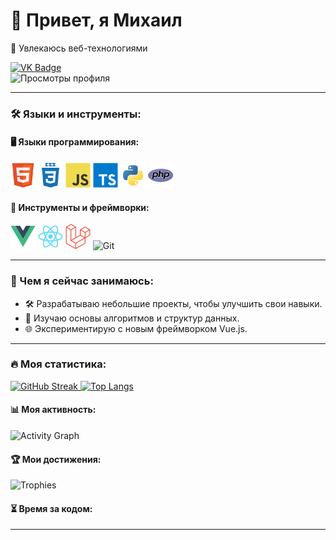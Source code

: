 <div id="header" align="left">
  <h1>👋 Привет, я Михаил</h1>
  <p>👀 Увлекаюсь веб-технологиями</p>
  <div id="badges">
    <a href="https://vk.com/mikhailfrolov1">
      <img src="https://img.shields.io/badge/VK-blue?style=for-the-badge&logo=vk&logoColor=white" alt="VK Badge"/>
    </a>
  </div>
  <img src="https://komarev.com/ghpvc/?username=KaRToSHoW&style=flat-square&color=blue" alt="Просмотры профиля"/>
</div>

---

### :hammer_and_wrench: Языки и инструменты:

#### 🖥️ Языки программирования:
<div>
  <img src="https://github.com/devicons/devicon/blob/master/icons/html5/html5-original.svg" title="HTML5" alt="HTML" width="40" height="40"/>
  <img src="https://github.com/devicons/devicon/blob/master/icons/css3/css3-plain-wordmark.svg" title="CSS3" alt="CSS" width="40" height="40"/>
  <img src="https://github.com/devicons/devicon/blob/master/icons/javascript/javascript-original.svg" title="JavaScript" alt="JavaScript" width="40" height="40"/>
  <img src="https://github.com/devicons/devicon/blob/master/icons/typescript/typescript-original.svg" title="TypeScript" alt="TypeScript" width="40" height="40"/>
  <img src="https://github.com/devicons/devicon/blob/master/icons/python/python-original.svg" title="Python" alt="Python" width="40" height="40"/>
  <img src="https://github.com/devicons/devicon/blob/master/icons/php/php-original.svg" title="PHP" alt="PHP" width="40" height="40"/>
</div>

#### 🔧 Инструменты и фреймворки:
<div>
  <img src="https://github.com/devicons/devicon/blob/master/icons/vuejs/vuejs-original.svg" title="Vue.js" alt="Vue.js" width="40" height="40"/>
  <img src="https://github.com/devicons/devicon/blob/master/icons/react/react-original.svg" title="React" alt="React" width="40" height="40"/>
  <img src="https://github.com/devicons/devicon/blob/master/icons/laravel/laravel-original.svg" title="Laravel" alt="Laravel" width="40" height="40"/>
  <img src="https://raw.githubusercontent.com/danielcranney/readme-generator/main/public/icons/skills/git-colored.svg" title="Git" alt="Git" width="40" height="40"/>
</div>

---


### :rocket: Чем я сейчас занимаюсь:
- 🛠 Разрабатываю небольшие проекты, чтобы улучшить свои навыки.
- 📘 Изучаю основы алгоритмов и структур данных.
- 🌐 Экспериментирую с новым фреймворком Vue.js.

---

### :fire: Моя статистика:
<div>
  <a href="https://git.io/streak-stats">
    <img src="https://github-readme-streak-stats.herokuapp.com?user=KaRToSHoW&theme=dark" alt="GitHub Streak"/>
  </a>
  <a href="https://github.com/anuraghazra/github-readme-stats">
    <img src="https://github-readme-stats.vercel.app/api/top-langs/?username=KaRToSHoW&layout=compact&theme=vision-friendly-dark" alt="Top Langs"/>
  </a>
</div>

#### 📊 Моя активность:
<div>
  <img src="https://github-readme-activity-graph.cyclic.app/graph?username=KaRToSHoW&theme=react-dark&area=true&hide_border=true" alt="Activity Graph"/>
</div>

#### 🏆 Мои достижения:
<div>
  <img src="https://github-profile-trophy.vercel.app/?username=KaRToSHoW&theme=onedark&no-frame=true&column=4" alt="Trophies"/>
</div>

#### ⏳ Время за кодом:
<!-- <div> -->
<!--   <img src="https://github-readme-stats.vercel.app/api/wakatime?username=KaRToSHoW&layout=compact&theme=vision-friendly-dark" alt="Wakatime Stats"/> -->
<!-- </div> -->

---
